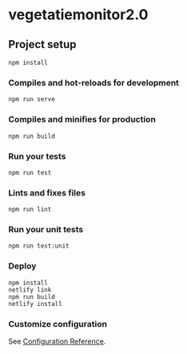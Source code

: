 # vegetatiemonitor2.0

## Project setup
```
npm install
```

### Compiles and hot-reloads for development
```
npm run serve
```

### Compiles and minifies for production
```
npm run build
```

### Run your tests
```
npm run test
```

### Lints and fixes files
```
npm run lint
```

### Run your unit tests
```
npm run test:unit
```

### Deploy
```
npm install
netlify link
npm run build
netlify install
```

### Customize configuration
See [Configuration Reference](https://cli.vuejs.org/config/).

